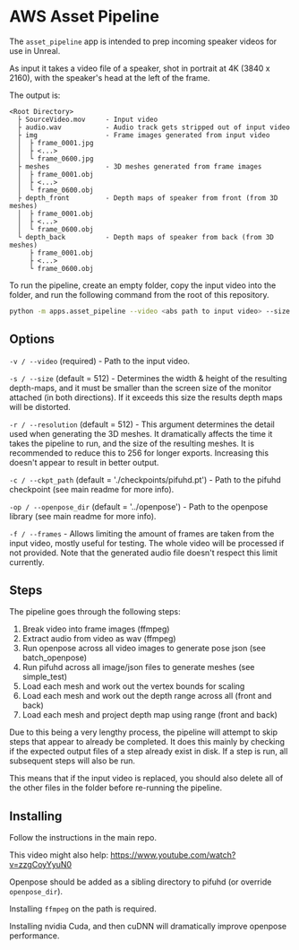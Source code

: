 # AWS Asset Pipeline

The `asset_pipeline` app is intended to prep incoming speaker videos for use in Unreal.

As input it takes a video file of a speaker, shot in portrait at 4K (3840 x 2160), with the speaker's head at the left of the frame.

The output is:
```
<Root Directory>
  ├ SourceVideo.mov     - Input video
  ├ audio.wav           - Audio track gets stripped out of input video
  ├ img                 - Frame images generated from input video
  │  ├ frame_0001.jpg
  │  ├ <...>
  │  └ frame_0600.jpg
  ├ meshes              - 3D meshes generated from frame images
  │  ├ frame_0001.obj
  │  ├ <...>
  │  └ frame_0600.obj
  ├ depth_front         - Depth maps of speaker from front (from 3D meshes)
  │  ├ frame_0001.obj
  │  ├ <...>
  │  └ frame_0600.obj
  └ depth_back          - Depth maps of speaker from back (from 3D meshes)
     ├ frame_0001.obj
     ├ <...>
     └ frame_0600.obj
```

To run the pipeline, create an empty folder, copy the input video into the folder, and run the following command from the root of this repository.

```sh
python -m apps.asset_pipeline --video <abs path to input video> --size 1200
```

## Options

`-v / --video` (required) - Path to the input video.

`-s / --size` (default = 512) - Determines the width & height of the resulting depth-maps, and it must be smaller than the screen size of the monitor attached (in both directions). If it exceeds this size the results depth maps will be distorted.

`-r / --resolution` (default = 512) - This argument determines the detail used when generating the 3D meshes. It dramatically affects the time it takes the pipeline to run, and the size of the resulting meshes. It is recommended to reduce this to 256 for longer exports. Increasing this doesn't appear to result in better output.

`-c / --ckpt_path` (default = './checkpoints/pifuhd.pt') - Path to the pifuhd checkpoint (see main readme for more info).

`-op / --openpose_dir` (default = '../openpose') - Path to the openpose library (see main readme for more info).

`-f / --frames` - Allows limiting the amount of frames are taken from the input video, mostly useful for testing. The whole video will be processed if not provided. Note that the generated audio file doesn't respect this limit currently.

## Steps
The pipeline goes through the following steps:
1. Break video into frame images (ffmpeg)
2. Extract audio from video as wav (ffmpeg)
3. Run openpose across all video images to generate pose json (see batch_openpose)
4. Run pifuhd across all image/json files to generate meshes (see simple_test)
5. Load each mesh and work out the vertex bounds for scaling
6. Load each mesh and work out the depth range across all (front and back)
7. Load each mesh and project depth map using range (front and back) 

Due to this being a very lengthy process, the pipeline will attempt to skip steps that appear to already be completed. It does this mainly by checking if the expected output files of a step already exist in disk. If a step is run, all subsequent steps will also be run.

This means that if the input video is replaced, you should also delete all of the other files in the folder before re-running the pipeline.

## Installing

Follow the instructions in the main repo.

This video might also help:
https://www.youtube.com/watch?v=zzgCoyYyuN0

Openpose should be added as a sibling directory to pifuhd (or override `openpose_dir`).

Installing `ffmpeg` on the path is required.

Installing nvidia Cuda, and then cuDNN will dramatically improve openpose performance. 